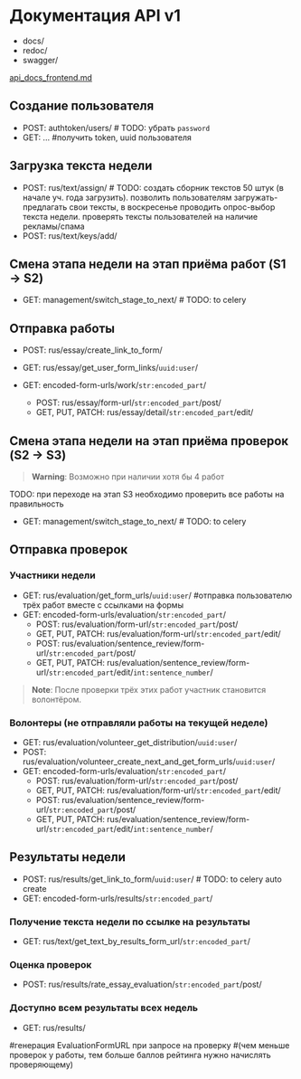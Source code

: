 # Документация API v1

- docs/
- redoc/
- swagger/

[api_docs_frontend.md](/api_docs_frontend.md)


## Создание пользователя
- POST: authtoken/users/ # TODO: убрать `password`
- GET: ... #получить token, uuid пользователя


## Загрузка текста недели
- POST: rus/text/assign/ # TODO: создать сборник текстов 50 штук (в начале уч. года загрузить). позволить пользователям загружать-предлагать свои тексты, в воскресенье проводить опрос-выбор текста недели. проверять тексты пользователей на наличие рекламы/спама
- POST: rus/text/keys/add/


## Смена этапа недели на этап приёма работ (S1 -> S2)
- GET: management/switch_stage_to_next/ # TODO: to celery


## Отправка работы
- POST: rus/essay/create_link_to_form/
- GET: rus/essay/get_user_form_links/`uuid:user`/

- GET: encoded-form-urls/work/`str:encoded_part`/
  - POST: rus/essay/form-url/`str:encoded_part`/post/
  - GET, PUT, PATCH: rus/essay/detail/`str:encoded_part`/edit/


## Смена этапа недели на этап приёма проверок (S2 -> S3)
> **Warning**:
> Возможно при наличии хотя бы 4 работ

TODO: при переходе на этап S3 необходимо проверить все работы на правильность
- GET: management/switch_stage_to_next/ # TODO: to celery


## Отправка проверок
### Участники недели
- GET: rus/evaluation/get_form_urls/`uuid:user`/ #отправка пользователю трёх работ вместе с ссылками на формы
- GET: encoded-form-urls/evaluation/`str:encoded_part`/
  - POST: rus/evaluation/form-url/`str:encoded_part`/post/
  - GET, PUT, PATCH: rus/evaluation/form-url/`str:encoded_part`/edit/
  - POST: rus/evaluation/sentence_review/form-url/`str:encoded_part`/post/
  - GET, PUT, PATCH: rus/evaluation/sentence_review/form-url/`str:encoded_part`/edit/`int:sentence_number`/
> **Note**:
> После проверки трёх этих работ участник становится волонтёром.

### Волонтеры (не отправляли работы на текущей неделе)
- GET: rus/evaluation/volunteer_get_distribution/`uuid:user`/
- POST: rus/evaluation/volunteer_create_next_and_get_form_urls/`uuid:user`/
- GET: encoded-form-urls/evaluation/`str:encoded_part`/
  - POST: rus/evaluation/form-url/`str:encoded_part`/post/
  - GET, PUT, PATCH: rus/evaluation/form-url/`str:encoded_part`/edit/
  - POST: rus/evaluation/sentence_review/form-url/`str:encoded_part`/post/
  - GET, PUT, PATCH: rus/evaluation/sentence_review/form-url/`str:encoded_part`/edit/`int:sentence_number`/


## Результаты недели
- POST: rus/results/get_link_to_form/`uuid:user`/ # TODO: to celery auto create
- GET: encoded-form-urls/results/`str:encoded_part`/

### Получение текста недели по ссылке на результаты
- GET: rus/text/get_text_by_results_form_url/`str:encoded_part`/

### Оценка проверок
- POST: rus/results/rate_essay_evaluation/`str:encoded_part`/post/

### Доступно всем результаты всех недель
- GET: rus/results/


#генерация EvaluationFormURL при запросе на проверку
#(чем меньше проверок у работы, тем больше баллов рейтинга нужно начислять проверяющему)
